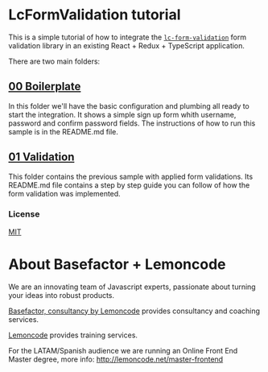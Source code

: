 # LcFormValidation tutorial

This is a simple tutorial of how to integrate the [`lc-form-validation`](https://www.npmjs.com/package/lc-form-validation) form validation library in an existing React + Redux + TypeScript application.

There are two main folders:

## [00 Boilerplate](./00%20Boilerplate)
In this folder we'll have the basic configuration and plumbing all ready to start the integration. It shows a simple sign up form whith username, password and confirm password fields. The instructions of how to run this sample is in the README.md file.

## [01 Validation](./01%20Validation)
This folder contains the previous sample with applied form validations. Its README.md file contains a step by step guide you can follow of how the form validation was implemented.

### License
[MIT](./LICENSE)

# About Basefactor + Lemoncode

We are an innovating team of Javascript experts, passionate about turning your ideas into robust products.

[Basefactor, consultancy by Lemoncode](http://www.basefactor.com) provides consultancy and coaching services.

[Lemoncode](http://lemoncode.net/services/en/#en-home) provides training services.

For the LATAM/Spanish audience we are running an Online Front End Master degree, more info: http://lemoncode.net/master-frontend

